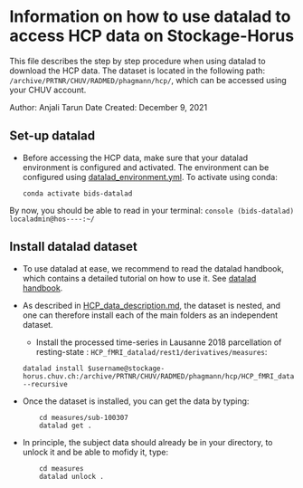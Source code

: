 # Information on how to use datalad to access HCP data on Stockage-Horus

This file describes the step by step procedure when using datalad to download the HCP data. The dataset is located in the following path: `/archive/PRTNR/CHUV/RADMED/phagmann/hcp/`, which can be accessed using your CHUV account.

Author: Anjali Tarun
Date Created: December 9, 2021

## Set-up datalad

* Before accessing the HCP data,  make sure that your datalad environment is configured and activated. The environment can be configured using [datalad_environment.yml](https://github.com/abtarun/HCP_datalad/tree/main/datalad-configure/datalad_environment.yml). To activate using conda:

    ```console
    conda activate bids-datalad
    ```
By now, you should be able to read in your terminal:
    ```console
    (bids-datalad) localadmin@hos----:~/
    ```
## Install datalad dataset
* To use datalad at ease, we recommend to read the datalad handbook, which contains a detailed tutorial on how to use it. See [datalad handbook](http://handbook.datalad.org/en/latest/).
* As described in [HCP_data_description.md](https://github.com/abtarun/HCP_datalad/blob/main/HCP_data_description.md), the dataset is nested, and one can therefore install each of the main folders as an independent dataset.
    * Install the processed time-series in Lausanne 2018 parcellation of resting-state : `HCP_fMRI_datalad/rest1/derivatives/measures`:
    ```console
    datalad install $username@stockage-horus.chuv.ch:/archive/PRTNR/CHUV/RADMED/phagmann/hcp/HCP_fMRI_datalad/rest1/derivatives/measures --recursive
    ```

* Once the dataset is installed, you can get the data by typing:
    ```console
        cd measures/sub-100307
        datalad get .
    ```

* In principle, the subject data should already be in your directory, to unlock it and be able to mofidy it, type:
    ```console
        cd measures
        datalad unlock .